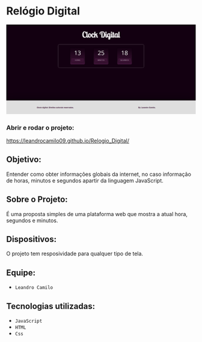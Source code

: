 # Relógio Digital

<img src="./img/Clock_Digital.png">

### Abrir e rodar o projeto:

https://leandrocamilo09.github.io/Relogio_Digital/

## Objetivo:

Entender como obter informações globais da internet, no caso informação de horas, minutos e segundos apartir da linguagem JavaScript.

## Sobre o Projeto:

É uma proposta simples de uma plataforma web que mostra a atual hora, segundos e minutos.

## Dispositivos:

O projeto tem resposividade para qualquer tipo de tela.

## Equipe:

- `Leandro Camilo`

## Tecnologias utilizadas:

- `JavaScript`
- `HTML`
- `Css`

